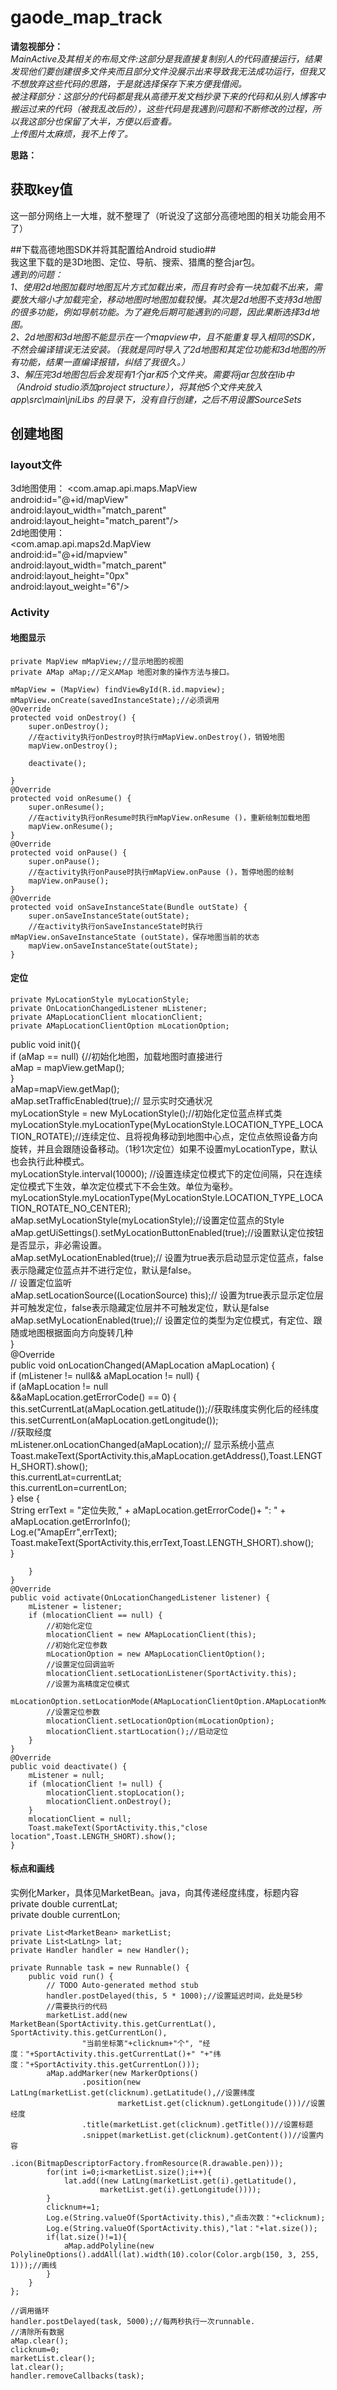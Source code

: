 # gaode_map_track
__请忽视部分：__  
_MainActive及其相关的布局文件:这部分是我直接复制别人的代码直接运行，结果发现他们要创建很多文件夹而且部分文件没展示出来导致我无法成功运行，但我又不想放弃这些代码的思路，于是就选择保存下来方便我借阅。_  
_被注释部分：这部分的代码都是我从高德开发文档抄录下来的代码和从别人博客中搬运过来的代码（被我乱改后的），这些代码是我遇到问题和不断修改的过程，所以我这部分也保留了大半，方便以后查看。_  
_上传图片太麻烦，我不上传了。_
  
__思路：__  
## 获取key值 
这一部分网络上一大堆，就不整理了（听说没了这部分高德地图的相关功能会用不了）
 
##下载高德地图SDK并将其配置给Android studio##  
我这里下载的是3D地图、定位、导航、搜索、猎鹰的整合jar包。  
*遇到的问题：  
1、使用2d地图加载时地图瓦片方式加载出来，而且有时会有一块加载不出来，需要放大缩小才加载完全，移动地图时地图加载较慢。其次是2d地图不支持3d地图的很多功能，例如导航功能。为了避免后期可能遇到的问题，因此果断选择3d地图。  
2、2d地图和3d地图不能显示在一个mapview中，且不能重复导入相同的SDK，不然会编译错误无法安装。（我就是同时导入了2d地图和其定位功能和3d地图的所有功能，结果一直编译报错，纠结了我很久。）  
3、解压完3d地图包后会发现有1个jar和5个文件夹。需要将jar包放在lib中（Android studio添加project structure），将其他5个文件夹放入 app\src\main\jniLibs 的目录下，没有自行创建，之后不用设置SourceSets*  
  
## 创建地图  
### layout文件   
3d地图使用：
<com.amap.api.maps.MapView  
        android:id="@+id/mapView"  
        android:layout_width="match_parent"  
        android:layout_height="match_parent"/>    
 2d地图使用：  
 <com.amap.api.maps2d.MapView  
        android:id="@+id/mapview"  
        android:layout_width="match_parent"  
        android:layout_height="0px"  
        android:layout_weight="6"/>    
   
### Activity   
#### 地图显示   
    private MapView mMapView;//显示地图的视图  
    private AMap aMap;//定义AMap 地图对象的操作方法与接口。  
      
    mMapView = (MapView) findViewById(R.id.mapview);    
    mMapView.onCreate(savedInstanceState);//必须调用    
    @Override  
    protected void onDestroy() {  
        super.onDestroy();  
        //在activity执行onDestroy时执行mMapView.onDestroy()，销毁地图  
        mapView.onDestroy();  
  
        deactivate();  

    }  
    @Override  
    protected void onResume() {  
        super.onResume();  
        //在activity执行onResume时执行mMapView.onResume ()，重新绘制加载地图 
        mapView.onResume();  
    }  
    @Override  
    protected void onPause() {  
        super.onPause();  
        //在activity执行onPause时执行mMapView.onPause ()，暂停地图的绘制  
        mapView.onPause();
    }  
    @Override  
    protected void onSaveInstanceState(Bundle outState) {  
        super.onSaveInstanceState(outState);  
        //在activity执行onSaveInstanceState时执行mMapView.onSaveInstanceState (outState)，保存地图当前的状态  
        mapView.onSaveInstanceState(outState);  
    }
   
#### 定位  
    private MyLocationStyle myLocationStyle;   
    private OnLocationChangedListener mListener;   
    private AMapLocationClient mlocationClient;   
    private AMapLocationClientOption mLocationOption;   
 public void init(){  
        if (aMap == null) {//初始化地图，加载地图时直接进行  
            aMap = mapView.getMap();  
        }  
        aMap=mapView.getMap();  
        aMap.setTrafficEnabled(true);// 显示实时交通状况  
        myLocationStyle = new MyLocationStyle();//初始化定位蓝点样式类myLocationStyle.myLocationType(MyLocationStyle.LOCATION_TYPE_LOCATION_ROTATE);//连续定位、且将视角移动到地图中心点，定位点依照设备方向旋转，并且会跟随设备移动。（1秒1次定位）如果不设置myLocationType，默认也会执行此种模式。  
        myLocationStyle.interval(10000); //设置连续定位模式下的定位间隔，只在连续定位模式下生效，单次定位模式下不会生效。单位为毫秒。  
        myLocationStyle.myLocationType(MyLocationStyle.LOCATION_TYPE_LOCATION_ROTATE_NO_CENTER);  
        aMap.setMyLocationStyle(myLocationStyle);//设置定位蓝点的Style  
        aMap.getUiSettings().setMyLocationButtonEnabled(true);//设置默认定位按钮是否显示，非必需设置。  
        aMap.setMyLocationEnabled(true);// 设置为true表示启动显示定位蓝点，false表示隐藏定位蓝点并不进行定位，默认是false。  
        // 设置定位监听  
        aMap.setLocationSource((LocationSource) this);// 设置为true表示显示定位层并可触发定位，false表示隐藏定位层并不可触发定位，默认是false  
        aMap.setMyLocationEnabled(true);// 设置定位的类型为定位模式，有定位、跟随或地图根据面向方向旋转几种  
    }   
 @Override  
    public void onLocationChanged(AMapLocation aMapLocation) {  
        if (mListener != null&& aMapLocation != null) {  
            if (aMapLocation != null  
                    &&aMapLocation.getErrorCode() == 0) {  
                this.setCurrentLat(aMapLocation.getLatitude());//获取纬度实例化后的经纬度    
                this.setCurrentLon(aMapLocation.getLongitude());  
                //获取经度  
                mListener.onLocationChanged(aMapLocation);// 显示系统小蓝点  
                Toast.makeText(SportActivity.this,aMapLocation.getAddress(),Toast.LENGTH_SHORT).show();  
                this.currentLat=currentLat;   
                this.currentLon=currentLon;  
            } else {  
                String errText = "定位失败," + aMapLocation.getErrorCode()+ ": " + aMapLocation.getErrorInfo();  
                Log.e("AmapErr",errText);  
                Toast.makeText(SportActivity.this,errText,Toast.LENGTH_SHORT).show();  
            }  

        }  
    }   
    @Override
    public void activate(OnLocationChangedListener listener) {  
        mListener = listener;  
        if (mlocationClient == null) {  
            //初始化定位  
            mlocationClient = new AMapLocationClient(this);  
            //初始化定位参数  
            mLocationOption = new AMapLocationClientOption();  
            //设置定位回调监听  
            mlocationClient.setLocationListener(SportActivity.this);  
            //设置为高精度定位模式  
            mLocationOption.setLocationMode(AMapLocationClientOption.AMapLocationMode.Hight_Accuracy);  
            //设置定位参数  
            mlocationClient.setLocationOption(mLocationOption);  
            mlocationClient.startLocation();//启动定位  
        }  
    }  
    @Override  
    public void deactivate() {  
        mListener = null;  
        if (mlocationClient != null) {  
            mlocationClient.stopLocation();  
            mlocationClient.onDestroy();  
        }  
        mlocationClient = null;
        Toast.makeText(SportActivity.this,"close location",Toast.LENGTH_SHORT).show();
    }  
#### 标点和画线   
实例化Marker，具体见MarketBean。java，向其传递经度纬度，标题内容   
    private double currentLat;   
    private double currentLon;  
   
    private List<MarketBean> marketList;  
    private List<LatLng> lat;   
    private Handler handler = new Handler();   
  
    private Runnable task = new Runnable() {   
        public void run() {   
            // TODO Auto-generated method stub  
            handler.postDelayed(this, 5 * 1000);//设置延迟时间，此处是5秒  
            //需要执行的代码  
            marketList.add(new MarketBean(SportActivity.this.getCurrentLat(), SportActivity.this.getCurrentLon(),   
                    "当前坐标第"+clicknum+"个", "经度："+SportActivity.this.getCurrentLat()+" "+"纬度："+SportActivity.this.getCurrentLon()));  
            aMap.addMarker(new MarkerOptions()  
                    .position(new LatLng(marketList.get(clicknum).getLatitude(),//设置纬度  
                            marketList.get(clicknum).getLongitude()))//设置经度  
                    .title(marketList.get(clicknum).getTitle())//设置标题  
                    .snippet(marketList.get(clicknum).getContent())//设置内容  
                    .icon(BitmapDescriptorFactory.fromResource(R.drawable.pen)));  
            for(int i=0;i<marketList.size();i++){  
                lat.add((new LatLng(marketList.get(i).getLatitude(),   
                        marketList.get(i).getLongitude())));   
            }   
            clicknum+=1;   
            Log.e(String.valueOf(SportActivity.this),"点击次数："+clicknum);   
            Log.e(String.valueOf(SportActivity.this),"lat："+lat.size());   
            if(lat.size()!=1){   
                aMap.addPolyline(new PolylineOptions().addAll(lat).width(10).color(Color.argb(150, 3, 255, 1)));//画线   
            }   
        }   
    };   
    
    //调用循环  
    handler.postDelayed(task, 5000);//每两秒执行一次runnable.   
    //清除所有数据   
    aMap.clear();  
    clicknum=0;  
    marketList.clear();  
    lat.clear();  
    handler.removeCallbacks(task);  
``` 
``` 
